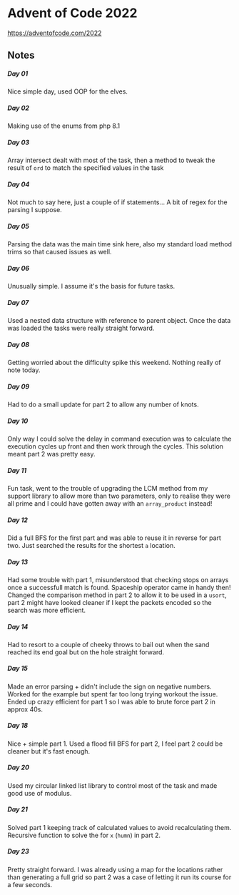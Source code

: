 # Advent of Code 2022

https://adventofcode.com/2022

## Notes

##### Day 01

Nice simple day, used OOP for the elves.

##### Day 02

Making use of the enums from php 8.1

##### Day 03

Array intersect dealt with most of the task, then a method to tweak the result of `ord` to match the specified values in the task

##### Day 04

Not much to say here, just a couple of if statements... A bit of regex for the parsing I suppose.

##### Day 05

Parsing the data was the main time sink here, also my standard load method trims so that caused issues as well.

##### Day 06

Unusually simple. I assume it's the basis for future tasks.

##### Day 07

Used a nested data structure with reference to parent object. Once the data was loaded the tasks were really straight forward.

##### Day 08

Getting worried about the difficulty spike this weekend. Nothing really of note today.

##### Day 09

Had to do a small update for part 2 to allow any number of knots.

##### Day 10

Only way I could solve the delay in command execution was to calculate the execution cycles up front and then work through the cycles. This solution meant part 2 was pretty easy.

##### Day 11

Fun task, went to the trouble of upgrading the LCM method from my support library to allow more than two parameters, only to realise they were all prime and I could have gotten away with an `array_product` instead!

##### Day 12

Did a full BFS for the first part and was able to reuse it in reverse for part two. Just searched the results for the shortest `a` location.

##### Day 13

Had some trouble with part 1, misunderstood that checking stops on arrays once a successfull match is found. Spaceship operator came in handy then! Changed the comparison method in part 2 to allow it to be used in a `usort`, part 2 might have looked cleaner if I kept the packets encoded so the search was more efficient.

##### Day 14

Had to resort to a couple of cheeky throws to bail out when the sand reached its end goal but on the hole straight forward.

##### Day 15

Made an error parsing + didn't include the sign on negative numbers. Worked for the example but spent far too long trying workout the issue. Ended up crazy efficient for part 1 so I was able to brute force part 2 in approx 40s.

##### Day 18

Nice + simple part 1. Used a flood fill BFS for part 2, I feel part 2 could be cleaner but it's fast enough.

##### Day 20

Used my circular linked list library to control most of the task and made good use of modulus.

##### Day 21

Solved part 1 keeping track of calculated values to avoid recalculating them. Recursive function to solve the for `x` (`humn`) in part 2.

##### Day 23

Pretty straight forward. I was already using a map for the locations rather than generating a full grid so part 2 was a case of letting it run its course for a few seconds.
